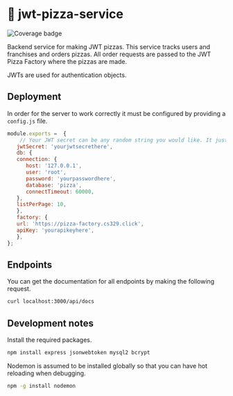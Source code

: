 # 🍕 jwt-pizza-service

![Coverage badge](https://pizza-factory.cs329.click/api/badge/ttivael/jwtpizzaservicecoverage)

Backend service for making JWT pizzas. This service tracks users and franchises and orders pizzas. All order requests are passed to the JWT Pizza Factory where the pizzas are made.

JWTs are used for authentication objects.

## Deployment

In order for the server to work correctly it must be configured by providing a `config.js` file.

```js
module.exports =  {
    // Your JWT secret can be any random string you would like. It just needs to be secret.
   jwtSecret: 'yourjwtsecrethere',
   db: {
   connection: {
      host: '127.0.0.1',
      user: 'root',
      password: 'yourpasswordhere',
      database: 'pizza',
      connectTimeout: 60000,
   },
   listPerPage: 10,
   },
   factory: {
   url: 'https://pizza-factory.cs329.click',
   apiKey: 'yourapikeyhere',
   },
};
```

## Endpoints

You can get the documentation for all endpoints by making the following request.

```sh
curl localhost:3000/api/docs
```

## Development notes

Install the required packages.

```sh
npm install express jsonwebtoken mysql2 bcrypt
```

Nodemon is assumed to be installed globally so that you can have hot reloading when debugging.

```sh
npm -g install nodemon
```
